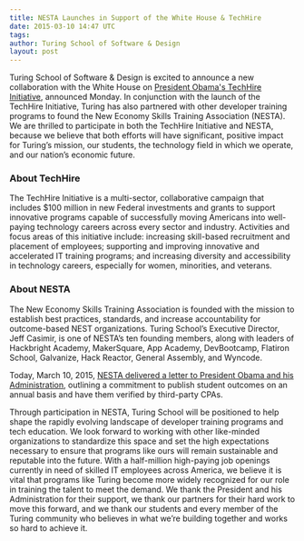 ```yaml
---
title: NESTA Launches in Support of the White House & TechHire
date: 2015-03-10 14:47 UTC
tags:
author: Turing School of Software & Design
layout: post
---
```


Turing School of Software & Design is excited to announce a new collaboration with the White House on [President Obama's TechHire Initiative](http://www.whitehouse.gov/issues/technology/techhire), announced Monday. In conjunction with the launch of the TechHire Initiative, Turing has also partnered with other developer training programs to found the New Economy Skills Training Association (NESTA). We are thrilled to participate in both the TechHire Initiative and NESTA, because we believe that both efforts will have significant, positive impact for Turing’s mission, our students, the technology field in which we operate, and our nation’s economic future.

### About TechHire

The TechHire Initiative is a multi-sector, collaborative campaign that includes $100 million in new Federal investments and grants to support innovative programs capable of successfully moving Americans into well-paying technology careers across every sector and industry. Activities and focus areas of this initiative include: increasing skill-based recruitment and placement of employees; supporting and improving innovative and accelerated IT training programs; and increasing diversity and accessibility in technology careers, especially for women, minorities, and veterans.

### About NESTA

The New Economy Skills Training Association is founded with the mission to establish best practices, standards, and increase accountability for outcome-based NEST organizations. Turing School’s Executive Director, Jeff Casimir, is one of NESTA’s ten founding members, along with leaders of Hackbright Academy, MakerSquare, App Academy, DevBootcamp, Flatiron School, Galvanize, Hack Reactor, General Assembly, and Wyncode.

Today, March 10, 2015, [NESTA delivered a letter to President Obama and his Administration](https://www.dropbox.com/s/76zqbjy4ky8z29f/NESTA%20Letter%20to%20the%20POTUS.pdf?dl=0), outlining a commitment to publish student outcomes on an annual basis and have them verified by third-party CPAs.

Through participation in NESTA, Turing School will be positioned to help shape the rapidly evolving landscape of developer training programs and tech education. We look forward to working with other like-minded organizations to standardize this space and set the high expectations necessary to ensure that programs like ours will remain sustainable and reputable into the future. With a half-million high-paying job openings currently in need of skilled IT employees across America, we believe it is vital that programs like Turing become more widely recognized for our role in training the talent to meet the demand. We thank the President and his Administration for their support, we thank our partners for their hard work to move this forward, and we thank our students and every member of the Turing community who believes in what we’re building together and works so hard to achieve it.
